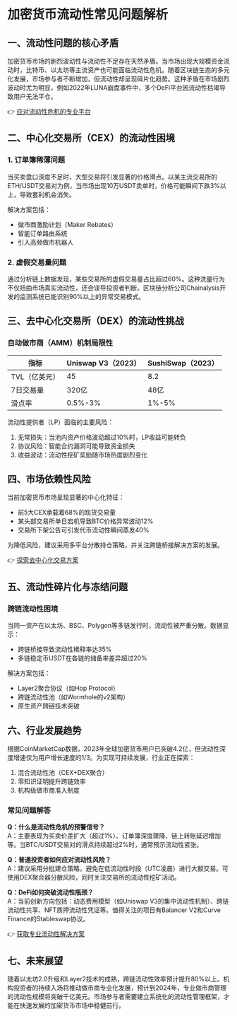 # 加密货币流动性常见问题解析

## 一、流动性问题的核心矛盾
加密货币市场的剧烈波动性与流动性不足存在天然矛盾。当市场出现大规模资金流动时，比特币、以太坊等主流资产也可能面临流动性危机。随着区块链生态的多元化发展，市场参与者不断增加，但流动性却呈现碎片化趋势。这种矛盾在市场剧烈波动时尤为明显，例如2022年LUNA崩盘事件中，多个DeFi平台因流动性枯竭导致用户无法平仓。

👉 [应对流动性危机的专业平台](https://bit.ly/okx_welcome)

## 二、中心化交易所（CEX）的流动性困境
### 1. 订单簿稀薄问题
当买卖盘口深度不足时，大型交易将引发显著的价格滑点。以某主流交易所的ETH/USDT交易对为例，当市场出现10万USDT卖单时，价格可能瞬间下跌3%以上，导致套利机会消失。

解决方案包括：
- 做市商激励计划（Maker Rebates）
- 智能订单路由系统
- 引入高频做市机器人

### 2. 虚假交易量问题
通过分析链上数据发现，某些交易所的虚假交易量占比超过60%。这种洗量行为不仅扭曲市场真实流动性，还会误导投资者判断。区块链分析公司Chainalysis开发的监测系统已能识别90%以上的异常交易模式。

## 三、去中心化交易所（DEX）的流动性挑战
### 自动做市商（AMM）机制局限性
| 指标         | Uniswap V3（2023） | SushiSwap（2023） |
|--------------|--------------------|-------------------|
| TVL（亿美元）| 45                 | 8.2               |
| 7日交易量    | 320亿              | 48亿              |
| 滑点率       | 0.5%-3%           | 1%-5%             |

流动性提供者（LP）面临的主要风险：
1. 无常损失：当池内资产价格波动超过10%时，LP收益可能转负
2. 协议风险：智能合约漏洞可能导致资金损失
3. 收益波动：流动性挖矿奖励随市场热度剧烈变化

## 四、市场依赖性风险
当前加密货币市场呈现显著的中心化特征：
- 前5大CEX承载着68%的现货交易量
- 某头部交易所单日宕机导致BTC价格异常波动12%
- 交易所下架公告可引发代币流动性瞬间蒸发40%

为降低风险，建议采用多平台分散持仓策略，并关注跨链桥接解决方案的发展。

👉 [探索去中心化交易方案](https://bit.ly/okx_welcome)

## 五、流动性碎片化与冻结问题
### 跨链流动性困境
当同一资产在以太坊、BSC、Polygon等多链发行时，流动性被严重分散。数据显示：
- 跨链桥接导致流动性稀释率达35%
- 多链稳定币USDT在各链的储备率差异超过20%

解决方案包括：
- Layer2聚合协议（如Hop Protocol）
- 跨链流动性池（如Wormhole的v2架构）
- 原生资产跨链技术突破

## 六、行业发展趋势
根据CoinMarketCap数据，2023年全球加密货币用户已突破4.2亿，但流动性深度增速仅为用户增长速度的1/3。为实现可持续发展，行业正在探索：
1. 混合流动性池（CEX+DEX聚合）
2. 零知识证明提升跨链效率
3. 机构级做市商准入制度

### 常见问题解答
**Q：什么是流动性危机的预警信号？**  
A：主要表现为买卖价差扩大（超过1%）、订单簿深度骤降、链上转账延迟增加等。当BTC/USDT交易对的滑点持续超过2%时，通常预示流动性紧张。

**Q：普通投资者如何应对流动性风险？**  
A：建议采用分批建仓策略，避免在低流动性时段（UTC凌晨）进行大额交易。可使用DEX聚合器分散风险，同时关注交易所的流动性挖矿活动。

**Q：DeFi如何突破流动性瓶颈？**  
A：当前创新方向包括：动态费用模型（如Uniswap V3的集中流动性机制）、跨链流动性共享、NFT质押流动性凭证等。值得关注的项目有Balancer V2和Curve Finance的Stableswap协议。

👉 [获取专业流动性解决方案](https://bit.ly/okx_welcome)

## 七、未来展望
随着以太坊2.0升级和Layer2技术的成熟，跨链流动性效率预计提升80%以上。机构投资者的持续入场将推动做市商专业化发展，预计到2024年，专业做市商管理的流动性规模将突破千亿美元。市场参与者需要建立系统化的流动性管理框架，才能在快速发展的加密货币市场中稳健前行。